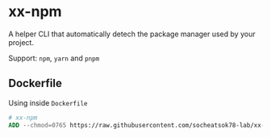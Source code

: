 # xx-npm
A helper CLI that automatically detech the package manager used by your project.

Support: `npm`, `yarn` and `pnpm`

## Dockerfile
Using inside `Dockerfile`

```Dockerfile
# xx-npm
ADD --chmod=0765 https://raw.githubusercontent.com/socheatsok78-lab/xx-npm/main/xx-npm /usr/bin/xx-npm
```
